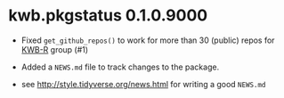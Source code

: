 # kwb.pkgstatus 0.1.0.9000

* Fixed `get_github_repos()` to work for more than 30 (public) repos for 
[KWB-R](https://github.com/KWB-R) group (#1)

* Added a `NEWS.md` file to track changes to the package.

* see http://style.tidyverse.org/news.html for writing a good `NEWS.md`


